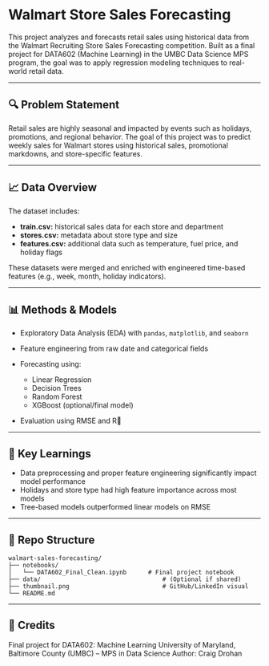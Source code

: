 # Walmart Store Sales Forecasting

This project analyzes and forecasts retail sales using historical data from the Walmart Recruiting Store Sales Forecasting competition. Built as a final project for DATA602 (Machine Learning) in the UMBC Data Science MPS program, the goal was to apply regression modeling techniques to real-world retail data.

---

## 🔍 Problem Statement

Retail sales are highly seasonal and impacted by events such as holidays, promotions, and regional behavior. The goal of this project was to predict weekly sales for Walmart stores using historical sales, promotional markdowns, and store-specific features.

---

## 📈 Data Overview

The dataset includes:

* **train.csv:** historical sales data for each store and department
* **stores.csv:** metadata about store type and size
* **features.csv:** additional data such as temperature, fuel price, and holiday flags

These datasets were merged and enriched with engineered time-based features (e.g., week, month, holiday indicators).

---

## 📊 Methods & Models

* Exploratory Data Analysis (EDA) with `pandas`, `matplotlib`, and `seaborn`
* Feature engineering from raw date and categorical fields
* Forecasting using:

  * Linear Regression
  * Decision Trees
  * Random Forest
  * XGBoost (optional/final model)
* Evaluation using RMSE and R󟿼

---

## 🚀 Key Learnings

* Data preprocessing and proper feature engineering significantly impact model performance
* Holidays and store type had high feature importance across most models
* Tree-based models outperformed linear models on RMSE

---

## 📁 Repo Structure

```
walmart-sales-forecasting/
├── notebooks/
│   └── DATA602_Final_Clean.ipynb      # Final project notebook
├── data/                                  # (Optional if shared)
├── thumbnail.png                          # GitHub/LinkedIn visual
└── README.md
```

---

## 📇 Credits

Final project for DATA602: Machine Learning
University of Maryland, Baltimore County (UMBC) – MPS in Data Science
Author: Craig Drohan
